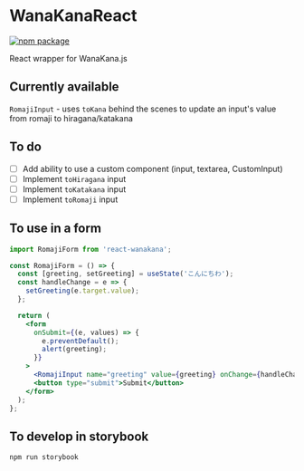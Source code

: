 # WanaKanaReact

[![npm package][npm-badge]][npm]

React wrapper for WanaKana.js

## Currently available

`RomajiInput` - uses `toKana` behind the scenes to update an input's value from romaji to hiragana/katakana

## To do

- [ ] Add ability to use a custom component (input, textarea, CustomInput)
- [ ] Implement `toHiragana` input
- [ ] Implement `toKatakana` input
- [ ] Implement `toRomaji` input

## To use in a form

```jsx
import RomajiForm from 'react-wanakana';

const RomajiForm = () => {
  const [greeting, setGreeting] = useState('こんにちわ');
  const handleChange = e => {
    setGreeting(e.target.value);
  };

  return (
    <form
      onSubmit={(e, values) => {
        e.preventDefault();
        alert(greeting);
      }}
    >
      <RomajiInput name="greeting" value={greeting} onChange={handleChange} />
      <button type="submit">Submit</button>
    </form>
  );
};
```

## To develop in storybook

`npm run storybook`

[npm-badge]: https://img.shields.io/npm/v/react-wanakana.svg
[npm]: https://www.npmjs.org/package/react-wanakana
